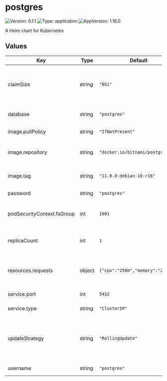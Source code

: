 # postgres

![Version: 0.1.1](https://img.shields.io/badge/Version-0.1.1-informational?style=flat-square) ![Type: application](https://img.shields.io/badge/Type-application-informational?style=flat-square) ![AppVersion: 1.16.0](https://img.shields.io/badge/AppVersion-1.16.0-informational?style=flat-square)

A Helm chart for Kubernetes

## Values

| Key | Type | Default | Description |
|-----|------|---------|-------------|
| claimSize | string | `"8Gi"` | How much disk space to allocate for the Postgres claim |
| database | string | `"postgres"` | Name of Postgres database |
| image.pullPolicy | string | `"IfNotPresent"` | Pull policy to use |
| image.repository | string | `"docker.io/bitnami/postgresql"` | Image name to use for Postgres |
| image.tag | string | `"11.9.0-debian-10-r16"` | Image tag to use for Postgres |
| password | string | `"postgres"` | Postgres password |
| podSecurityContext.fsGroup | int | `1001` | Group to use for container (non-root) |
| replicaCount | int | `1` | Number of StatefulSet Pod instances |
| resources.requests | object | `{"cpu":"250m","memory":"256Mi"}` | Limit resource allocations for requests |
| service.port | int | `5432` | Service port |
| service.type | string | `"ClusterIP"` | Service type |
| updateStrategy | string | `"RollingUpdate"` | Strategy when updating the StatefulSet for running instances |
| username | string | `"postgres"` | Postgres username |
